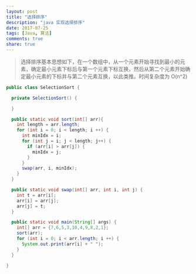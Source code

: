 ```yaml
---
layout: post
title: "选择排序"
description: "java 实现选择排序"
date: 2017-07-25
tags: [Java, 算法]
comments: true
share: true
---
```


> 选择排序基本思想如下，在一个数组中，从一个元素开始寻找到最小的元素，确定最小元素下标后与第一个元素下标互换，然后从第二个元素开始确定最小元素的下标并与第二个元素互换，以此类推。时间复杂度为 O(n^2)

```java
public class SelectionSort {

  private SelectionSort() {

  }

  public static void sort(int[] arr){
    int length = arr.length;
    for (int i = 0; i < length; i ++) {
      int minIdx = i;
      for (int j = i; j < length; j++) {
        if (arr[i] > arr[j]) {
          minIdx = j;
        }
      }
      swap(arr, i, minIdx);
    }
  }

  public static void swap(int[] arr, int i, int j) {
    int t = arr[i];
    arr[i] = arr[j];
    arr[j] = t;
  }

  public static void main(String[] args) {
    int[] arr = {7,6,5,3,10,4,9,8,2,1};
    sort(arr);
    for (int i = 0; i < arr.length; i ++) {
      System.out.print(arr[i] + " ");
    }
  }

}
```
